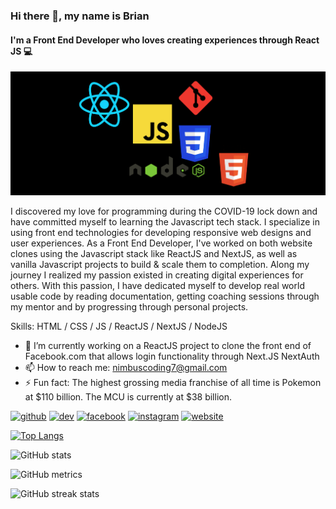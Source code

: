 ### Hi there 👋, my name is Brian
#### I'm a Front End Developer who loves creating experiences through React JS 💻 
<img src='/banner.png'>

I discovered my love for programming during the COVID-19 lock down and have committed myself to learning the Javascript tech stack. I specialize in using front end technologies for developing responsive web designs and user experiences. As a Front End Developer, I've worked on both website clones using the Javascript stack like ReactJS and NextJS, as well as vanilla Javascript projects to build & scale them to completion. Along my journey I realized my passion existed in creating digital experiences for others. With this passion, I have dedicated myself to develop real world usable code by reading documentation, getting coaching sessions through my mentor and by progressing through personal projects.

Skills: HTML / CSS / JS / ReactJS / NextJS / NodeJS 

- 🔭 I’m currently working on a ReactJS project to clone the front end of Facebook.com that allows login functionality through Next.JS NextAuth
- 📫 How to reach me: nimbuscoding7@gmail.com
- ⚡ Fun fact: The highest grossing media franchise of all time is Pokemon at $110 billion. The MCU is currently at $38 billion. 


[<img src='https://cdn.jsdelivr.net/npm/simple-icons@3.0.1/icons/github.svg' alt='github' height='40'>](https://github.com/bspence205)  [<img src='https://cdn.jsdelivr.net/npm/simple-icons@3.0.1/icons/dev-dot-to.svg' alt='dev' height='40'>](https://dev.to/bspence205)  [<img src='https://cdn.jsdelivr.net/npm/simple-icons@3.0.1/icons/facebook.svg' alt='facebook' height='40'>](https://www.facebook.com/brian.spencer.9828)  [<img src='https://cdn.jsdelivr.net/npm/simple-icons@3.0.1/icons/instagram.svg' alt='instagram' height='40'>](https://www.instagram.com/nimbuscoding/)  [<img src='https://cdn.jsdelivr.net/npm/simple-icons@3.0.1/icons/icloud.svg' alt='website' height='40'>](https://upbeat-sammet-d2ce24.netlify.app)  

[![Top Langs](https://github-readme-stats.vercel.app/api/top-langs/?username=bspence205)](https://github.com/anuraghazra/github-readme-stats)

![GitHub stats](https://github-readme-stats.vercel.app/api?username=bspence205&show_icons=true&count_private=true)  

![GitHub metrics](https://metrics.lecoq.io/bspence205)  

![GitHub streak stats](https://github-readme-streak-stats.herokuapp.com/?user=bspence205)  

